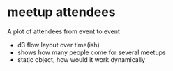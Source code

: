 # meetup attendees

A plot of attendees from event to event

* d3 flow layout over time(ish)
* shows how many people come for several meetups
* static object, how would it work dynamically
